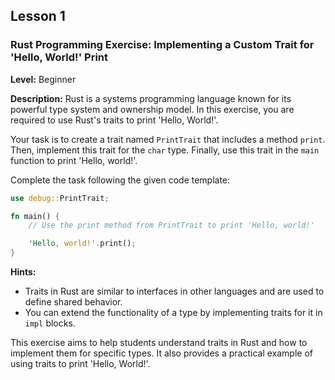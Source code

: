 ## Lesson 1

### Rust Programming Exercise: Implementing a Custom Trait for 'Hello, World!' Print

**Level:** Beginner

**Description:**
Rust is a systems programming language known for its powerful type system and ownership model. In this exercise, you are required to use Rust's traits to print 'Hello, World!'.

Your task is to create a trait named `PrintTrait` that includes a method `print`. Then, implement this trait for the `char` type. Finally, use this trait in the `main` function to print 'Hello, world!'.

Complete the task following the given code template:

```rust
use debug::PrintTrait;

fn main() {
    // Use the print method from PrintTrait to print 'Hello, world!'

    'Hello, world!'.print();
}
```

**Hints:**

- Traits in Rust are similar to interfaces in other languages and are used to define shared behavior.
- You can extend the functionality of a type by implementing traits for it in `impl` blocks.

This exercise aims to help students understand traits in Rust and how to implement them for specific types. It also provides a practical example of using traits to print 'Hello, World!'.
